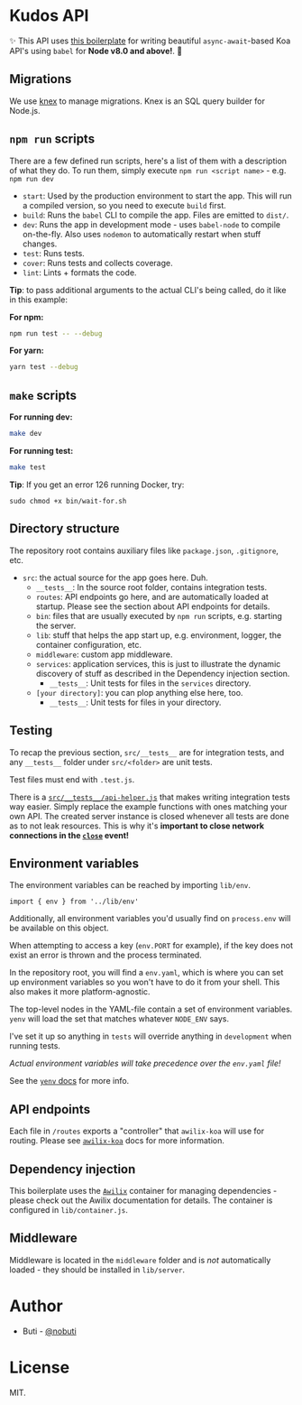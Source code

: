 # Kudos API

✨ This API uses [this boilerplate](https://github.com/jeffijoe/koa-es7-boilerplate) for writing beautiful `async-await`-based Koa API's using `babel` for **Node v8.0 and above!**. 🚀

## Migrations

We use [knex](https://knexjs.org) to manage migrations. Knex is an SQL query builder for Node.js.

## `npm run` scripts

There are a few defined run scripts, here's a list of them with a description of what they do. To run them, simply execute `npm run <script name>` - e.g. `npm run dev`

- `start`: Used by the production environment to start the app. This will run a compiled version, so you need to execute `build` first.
- `build`: Runs the `babel` CLI to compile the app. Files are emitted to `dist/`.
- `dev`: Runs the app in development mode - uses `babel-node` to compile on-the-fly. Also uses `nodemon` to automatically restart when stuff changes.
- `test`: Runs tests.
- `cover`: Runs tests and collects coverage.
- `lint`: Lints + formats the code.

**Tip**: to pass additional arguments to the actual CLI's being called, do it like in this example:

**For npm:**

```bash
npm run test -- --debug
```

**For yarn:**

```bash
yarn test --debug
```

## `make` scripts

**For running dev:**

```bash
make dev
```

**For running test:**

```bash
make test
```

**Tip**: If you get an error 126 running Docker, try:

```
sudo chmod +x bin/wait-for.sh
```

## Directory structure

The repository root contains auxiliary files like `package.json`, `.gitignore`, etc.

- `src`: the actual source for the app goes here. Duh.
  - `__tests__`: In the source root folder, contains integration tests.
  - `routes`: API endpoints go here, and are automatically loaded at startup. Please see the section about API endpoints for details.
  - `bin`: files that are usually executed by `npm run` scripts, e.g. starting the server.
  - `lib`: stuff that helps the app start up, e.g. environment, logger, the container configuration, etc.
  - `middleware`: custom app middleware.
  - `services`: application services, this is just to illustrate the dynamic discovery of stuff as described in the Dependency injection section.
    - `__tests__`: Unit tests for files in the `services` directory.
  - `[your directory]`: you can plop anything else here, too.
    - `__tests__`: Unit tests for files in your directory.

## Testing

To recap the previous section, `src/__tests__` are for integration tests, and any `__tests__` folder under `src/<folder>` are unit tests.

Test files must end with `.test.js`.

There is a [`src/__tests__/api-helper.js`][api-helper] that makes writing integration tests way easier. Simply replace the example functions with ones matching your own API. The created server instance is closed whenever all tests are done as to not leak resources. This is why it's **important to close network connections in the [`close`][close-event] event!**

## Environment variables

The environment variables can be reached by importing `lib/env`.

```
import { env } from '../lib/env'
```

Additionally, all environment variables you'd usually find on `process.env` will be available on this object.

When attempting to access a key (`env.PORT` for example), if the key does not exist an error is thrown and the process terminated.

In the repository root, you will find a `env.yaml`, which is where you can set up environment variables so you won't have to do it from your shell. This also makes it more platform-agnostic.

The top-level nodes in the YAML-file contain a set of environment variables.
`yenv` will load the set that matches whatever `NODE_ENV` says.

I've set it up so anything in `tests` will override anything in `development` when running tests.

_Actual environment variables will take precedence over the `env.yaml` file!_

See the [`yenv` docs](https://github.com/jeffijoe/yenv) for more info.

## API endpoints

Each file in `/routes` exports a "controller" that `awilix-koa` will use for routing. Please see [`awilix-koa`](https://github.com/jeffijoe/awilix-koa#awesome-usage) docs for more information.

## Dependency injection

This boilerplate uses the [`Awilix`](https://github.com/jeffijoe/awilix) container for managing dependencies - please check out the Awilix documentation
for details. The container is configured in `lib/container.js`.

## Middleware

Middleware is located in the `middleware` folder and is _not_ automatically loaded - they should be installed in `lib/server`.

# Author

- Buti - [@nobuti](https://github.com/nobuti)

# License

MIT.

[api-helper]: /src/__tests__/api-helper.js
[close-event]: /src/lib/server.js#L58